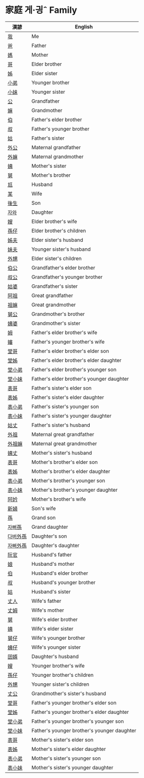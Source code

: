 # 家庭 게·긩ˆ Family

漢諺 | English
--- | ---
[我](members/member1.md) | Me
[爸](members/member2.md) | Father
[媽](members/member3.md) | Mother
[哥](members/member4.md) | Elder brother
[姊](members/member5.md) | Elder sister
[小弟](members/member6.md) | Younger brother
[小妹](members/member7.md) | Younger sister
[公](members/member8.md) | Grandfather
[嫲](members/member9.md) | Grandmother
[伯](members/member10.md) | Father's elder brother
[叔](members/member11.md) | Father's younger brother
[姑](members/member12.md) | Father's sister
[外公](members/member13.md) | Maternal grandfather
[外嫲](members/member14.md) | Maternal grandmother
[姨](members/member15.md) | Mother's sister
[舅](members/member16.md) | Mother's brother
[尪](members/member17.md) | Husband
[某](members/member18.md) | Wife
[後生](members/member19.md) | Son
[자와](members/member20.md) | Daughter
[嫂](members/member21.md) | Elder brother's wife
[孫仔](members/member22.md) | Elder brother's children
[姊夫](members/member23.md) | Elder sister's husband
[妹夫](members/member24.md) | Younger sister's husband
[外甥](members/member25.md) | Elder sister's children
[伯公](members/member26.md) | Grandfather's elder brother
[叔公](members/member27.md) | Grandfather's younger brother
[姑婆](members/member28.md) | Grandfather's sister
[阿祖](members/member29.md) | Great grandfather
[祖嫲](members/member30.md) | Great grandmother
[舅公](members/member31.md) | Grandmother's brother
[姨婆](members/member32.md) | Grandmother's sister
[姆](members/member33.md) | Father's elder brother's wife
[嬸](members/member34.md) | Father's younger brother's wife
[堂哥](members/member35.md) | Father's elder brother's elder son
[堂姊](members/member36.md) | Father's elder brother's elder daughter
[堂小弟](members/member37.md) | Father's elder brother's younger son
[堂小妹](members/member38.md) | Father's elder brother's younger daughter
[表哥](members/member39.md) | Father's sister's elder son
[表姊](members/member40.md) | Father's sister's elder daughter
[表小弟](members/member41.md) | Father's sister's younger son
[表小妹](members/member42.md) | Father's sister's younger daughter
[姑丈](members/member43.md) | Father's sister's husband
[外祖](members/member44.md) | Maternal great grandfather
[外祖嫲](members/member45.md) | Maternal great grandmother
[姨丈](members/member46.md) | Mother's sister's husband
[表哥](members/member47.md) | Mother's brother's elder son
[表姊](members/member48.md) | Mother's brother's elder daughter
[表小弟](members/member49.md) | Mother's brother's younger son
[表小妹](members/member50.md) | Mother's brother's younger daughter
[阿妗](members/member51.md) | Mother's brother's wife
[新婦](members/member52.md) | Son's wife
[孫](members/member53.md) | Grand son
[자뻐孫](members/member54.md) | Grand daughter
[다버外孫](members/member55.md) | Daughter's son
[자뻐外孫](members/member56.md) | Daughter's daughter
[阮官](members/member57.md) | Husband's father
[娘](members/member58.md) | Husband's mother
[伯](members/member59.md) | Husband's elder brother
[叔](members/member60.md) | Husband's younger brother
[姑](members/member61.md) | Husband's sister
[丈人](members/member62.md) | Wife's father
[丈姆](members/member63.md) | Wife's mother
[舅](members/member64.md) | Wife's elder brother
[姨](members/member65.md) | Wife's elder sister
[舅仔](members/member66.md) | Wife's younger brother
[姨仔](members/member67.md) | Wife's younger sister
[囝婿](members/member68.md) | Daughter's husband
[嫂](members/member69.md) | Younger brother's wife
[孫仔](members/member70.md) | Younger brother's children
[外甥](members/member71.md) | Younger sister's children
[丈公](members/member72.md) | Grandmother's sister's husband
[堂哥](members/member73.md) | Father's younger brother's elder son
[堂姊](members/member74.md) | Father's younger brother's elder daughter
[堂小弟](members/member75.md) | Father's younger brother's younger son
[堂小妹](members/member76.md) | Father's younger brother's younger daughter
[表哥](members/member77.md) | Mother's sister's elder son
[表姊](members/member78.md) | Mother's sister's elder daughter
[表小弟](members/member79.md) | Mother's sister's younger son
[表小妹](members/member80.md) | Mother's sister's younger daughter
